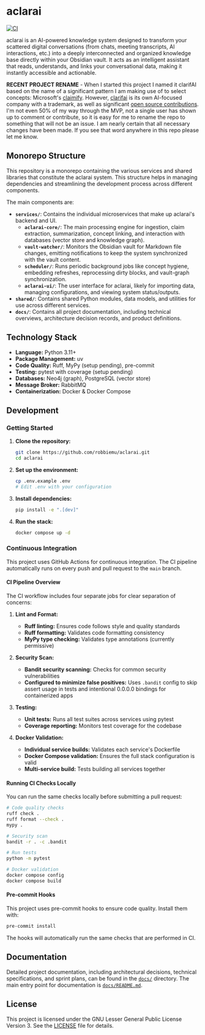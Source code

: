 # aclarai

[![CI](https://github.com/robbiemu/aclarai/workflows/CI/badge.svg)](https://github.com/robbiemu/aclarai/actions/workflows/ci.yml)

aclarai is an AI-powered knowledge system designed to transform your scattered digital conversations (from chats, meeting transcripts, AI interactions, etc.) into a deeply interconnected and organized knowledge base directly within your Obsidian vault. It acts as an intelligent assistant that reads, understands, and links your conversational data, making it instantly accessible and actionable.

**RECENT PROJECT RENAME** - When I started this project I named it clarifAI based on the name of a significant pattern I am making use of to select concepts: Microsoft's [claimify](https://arxiv.org/abs/2502.10855). However, [clarifai](https://www.clarifai.com) is its own AI-focused company with a trademark, as well as significant [open source contributions](https://github.com/clarifai). I'm not even 50% of my way through the MVP, not a single user has shown up to comment or contribute, so it is easy for me to rename the repo to something that will not be an issue. I am nearly certain that all necessary changes have been made. If you see that word anywhere in this repo please let me know.

## Monorepo Structure

This repository is a monorepo containing the various services and shared libraries that constitute the aclarai system. This structure helps in managing dependencies and streamlining the development process across different components.

The main components are:

*   **`services/`**: Contains the individual microservices that make up aclarai's backend and UI.
    *   **`aclarai-core/`**: The main processing engine for ingestion, claim extraction, summarization, concept linking, and interaction with databases (vector store and knowledge graph).
    *   **`vault-watcher/`**: Monitors the Obsidian vault for Markdown file changes, emitting notifications to keep the system synchronized with the vault content.
    *   **`scheduler/`**: Runs periodic background jobs like concept hygiene, embedding refreshes, reprocessing dirty blocks, and vault-graph synchronization.
    *   **`aclarai-ui/`**: The user interface for aclarai, likely for importing data, managing configurations, and viewing system status/outputs.
*   **`shared/`**: Contains shared Python modules, data models, and utilities for use across different services.
*   **`docs/`**: Contains all project documentation, including technical overviews, architecture decision records, and product definitions.

## Technology Stack

*   **Language:** Python 3.11+
*   **Package Management:** uv
*   **Code Quality:** Ruff, MyPy (setup pending), pre-commit
*   **Testing:** pytest with coverage (setup pending)
*   **Databases:** Neo4j (graph), PostgreSQL (vector store)
*   **Message Broker:** RabbitMQ
*   **Containerization:** Docker & Docker Compose

## Development

### Getting Started

1. **Clone the repository:**
   ```bash
   git clone https://github.com/robbiemu/aclarai.git
   cd aclarai
   ```

2. **Set up the environment:**
   ```bash
   cp .env.example .env
   # Edit .env with your configuration
   ```

3. **Install dependencies:**
   ```bash
   pip install -e ".[dev]"
   ```

4. **Run the stack:**
   ```bash
   docker compose up -d
   ```

### Continuous Integration

This project uses GitHub Actions for continuous integration. The CI pipeline automatically runs on every push and pull request to the `main` branch.

#### CI Pipeline Overview

The CI workflow includes four separate jobs for clear separation of concerns:

1. **Lint and Format:**
   - **Ruff linting:** Ensures code follows style and quality standards
   - **Ruff formatting:** Validates code formatting consistency
   - **MyPy type checking:** Validates type annotations (currently permissive)

2. **Security Scan:**
   - **Bandit security scanning:** Checks for common security vulnerabilities
   - **Configured to minimize false positives:** Uses `.bandit` config to skip assert usage in tests and intentional 0.0.0.0 bindings for containerized apps

3. **Testing:**
   - **Unit tests:** Runs all test suites across services using pytest
   - **Coverage reporting:** Monitors test coverage for the codebase

4. **Docker Validation:**
   - **Individual service builds:** Validates each service's Dockerfile
   - **Docker Compose validation:** Ensures the full stack configuration is valid
   - **Multi-service build:** Tests building all services together

#### Running CI Checks Locally

You can run the same checks locally before submitting a pull request:

```bash
# Code quality checks
ruff check .
ruff format --check .
mypy .

# Security scan
bandit -r . -c .bandit

# Run tests
python -m pytest

# Docker validation
docker compose config
docker compose build
```

#### Pre-commit Hooks

This project uses pre-commit hooks to ensure code quality. Install them with:

```bash
pre-commit install
```

The hooks will automatically run the same checks that are performed in CI.

## Documentation

Detailed project documentation, including architectural decisions, technical specifications, and sprint plans, can be found in the [`docs/`](./docs/) directory. The main entry point for documentation is [`docs/README.md`](./docs/README.md).

## License

This project is licensed under the GNU Lesser General Public License Version 3. See the [LICENSE](LICENSE) file for details.
